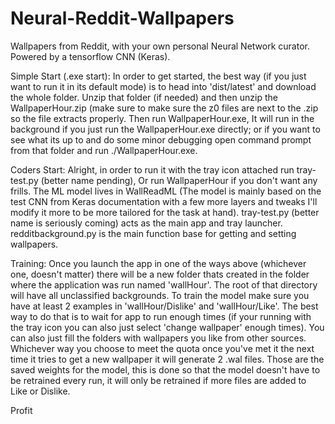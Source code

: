 # Neural-Reddit-Wallpapers
Wallpapers from Reddit, with your own personal Neural Network curator. Powered by a tensorflow CNN (Keras).

Simple Start (.exe start):
In order to get started, the best way (if you just want to run it in its default mode) is to head into 'dist/latest' and download the whole folder. Unzip that folder (if needed) and then unzip the WallpaperHour.zip (make sure to make sure the z0 files are next to the .zip so the file extracts properly. Then run WallpaperHour.exe, It will run in the background if you just run the WallpaperHour.exe directly; or if you want to see what its up to and do some minor debugging open command prompt from that folder and run ./WallpaperHour.exe.

Coders Start:
Alright, in order to run it with the tray icon attached run tray-test.py (better name pending), Or run WallpaperHour if you don't want any frills. The ML model lives in WallReadML (The model is mainly based on the test CNN from Keras documentation with a few more layers and tweaks I'll modify it more to be more tailored for the task at hand). tray-test.py (better name is seriously coming) acts as the main app and tray launcher. redditbackground.py is the main function base for getting and setting wallpapers.

Training:
Once you launch the app in one of the ways above (whichever one, doesn't matter) there will be a new folder thats created in the folder where the application was run named 'wallHour'. The root of that directory will have all unclassified backgrounds. To train the model make sure you have at least 2 examples in 'wallHour/Dislike' and 'wallHour/Like'. The best way to do that is to wait for app to run enough times (if your running with the tray icon you can also just select 'change wallpaper' enough times). You can also just fill the folders with wallpapers you like from other sources. Whichever way you choose to meet the quota once you've met it the next time it tries to get a new wallpaper it will generate 2 .wal files. Those are the saved weights for the model, this is done so that the model doesn't have to be retrained every run, it will only be retrained if more files are added to Like or Dislike.

Profit
